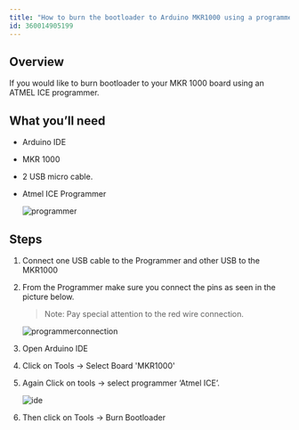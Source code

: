 ```yaml
---
title: "How to burn the bootloader to Arduino MKR1000 using a programmer"
id: 360014905199
---
```


## Overview

If you would like to burn bootloader to your MKR 1000 board using an ATMEL ICE programmer.

## What you’ll need

- Arduino IDE
- MKR 1000
- 2 USB micro cable.
- Atmel ICE Programmer

  ![programmer](img/programmer.jpg)

## Steps

1. Connect one USB cable to the Programmer and other USB to the MKR1000

2. From the Programmer make sure you connect the pins as seen in the picture below.
   > Note: Pay special attention to the red wire connection.

   ![programmerconnection](img/programmerconnection.jpg)

3. Open Arduino IDE

4. Click on Tools → Select Board 'MKR1000'

5. Again Click on tools → select programmer ‘Atmel ICE’.

   ![ide](img/ide.png)

6. Then click on Tools → Burn Bootloader
